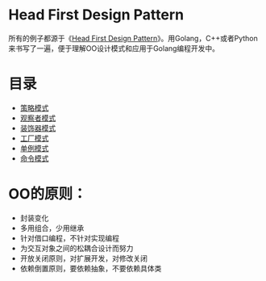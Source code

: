 # Head First Design Pattern

所有的例子都源于《[Head First Design Pattern](#)》。用Golang，C++或者Python来书写了一遍，便于理解OO设计模式和应用于Golang编程开发中。

# 目录

* [策略模式](strategy/README.md)
* [观察者模式](observer/README.md)
* [装饰器模式](decorate/README.md)
* [工厂模式](factory/README.md)
* [单例模式](singleton/README.md)
* [命令模式](command/README.md)

# OO的原则：

* 封装变化
* 多用组合，少用继承
* 针对借口编程，不针对实现编程
* 为交互对象之间的松耦合设计而努力
* 开放关闭原则，对扩展开发，对修改关闭
* 依赖倒置原则，要依赖抽象，不要依赖具体类
